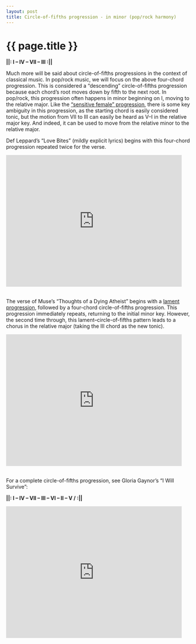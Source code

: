 ```yaml
---
layout: post
title: Circle-of-fifths progression - in minor (pop/rock harmony)
---
```


{{ page.title }}
================

**&#124;&#124;: I – IV – VII – III :&#124;&#124;**

Much more will be said about circle-of-fifths progressions in the context of classical music. In pop/rock music, we will focus on the above four-chord progression. This is considered a “descending” circle-of-fifths progression because each chord’s root moves down by fifth to the next root. In pop/rock, this progression often happens in minor beginning on I, moving to the relative major. Like the [“sensitive female” progression](popRockHarmony-sfcp.html), there is some key ambiguity in this progression, as the starting chord is easily considered tonic, but the motion from VII to III can easily be heard as V–I in the relative major key. And indeed, it can be used to move from the relative minor to the relative major.

Def Leppard’s “Love Bites” (mildly explicit lyrics) begins with this four-chord progression repeated twice for the verse.

<iframe width="480" height="360" src="http://www.youtube.com/embed/UPU9az11si0?rel=0" frameborder="0" allowfullscreen></iframe><br/><br/>

The verse of Muse’s “Thoughts of a Dying Atheist” begins with a [lament progression](popRockHarmony-lament.html), followed by a four-chord circle-of-fifths progression. This progression immediately repeats, returning to the initial minor key. However, the second time through, this lament–circle-of-fifths pattern leads to a chorus in the relative major (taking the III chord as the new tonic).

<iframe width="480" height="360" src="http://www.youtube.com/embed/seNrC4_5Xxs?rel=0" frameborder="0" allowfullscreen></iframe><br/><br/>

For a complete circle-of-fifths progression, see Gloria Gaynor’s “I Will Survive”:

**&#124;&#124;: I – IV – VII – III – VI – II – V / :&#124;&#124;**

<iframe width="480" height="360" src="http://www.youtube.com/embed/Tth-8wA3PdY?rel=0" frameborder="0" allowfullscreen></iframe>
